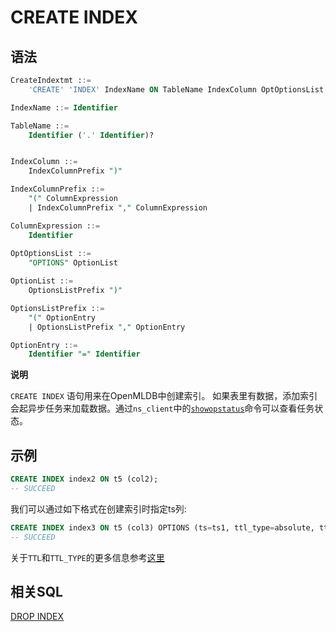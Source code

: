 # CREATE INDEX

## 语法

```sql
CreateIndextmt ::=
    'CREATE' 'INDEX' IndexName ON TableName IndexColumn OptOptionsList

IndexName ::= Identifier

TableName ::=
    Identifier ('.' Identifier)?


IndexColumn ::=
    IndexColumnPrefix ")"

IndexColumnPrefix ::=
    "(" ColumnExpression
    | IndexColumnPrefix "," ColumnExpression

ColumnExpression ::=
    Identifier
     
OptOptionsList ::=
    "OPTIONS" OptionList

OptionList ::=
    OptionsListPrefix ")"

OptionsListPrefix ::=
    "(" OptionEntry
    | OptionsListPrefix "," OptionEntry

OptionEntry ::=
    Identifier "=" Identifier

```

**说明**

`CREATE INDEX` 语句用来在OpenMLDB中创建索引。 如果表里有数据，添加索引会起异步任务来加载数据。通过`ns_client`中的[`showopstatus`](../../../maintain/cli.md)命令可以查看任务状态。

## **示例**
```SQL
CREATE INDEX index2 ON t5 (col2);
-- SUCCEED
```

我们可以通过如下格式在创建索引时指定ts列:
```SQL
CREATE INDEX index3 ON t5 (col3) OPTIONS (ts=ts1, ttl_type=absolute, ttl=30d);
-- SUCCEED
```
关于`TTL`和`TTL_TYPE`的更多信息参考[这里](./CREATE_TABLE_STATEMENT.md) 

## 相关SQL

[DROP INDEX](./DROP_INDEX_STATEMENT.md)